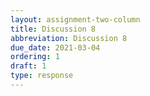 ```yaml
---
layout: assignment-two-column
title: Discussion 8
abbreviation: Discussion 8
due_date: 2021-03-04
ordering: 1
draft: 1
type: response
---
```

